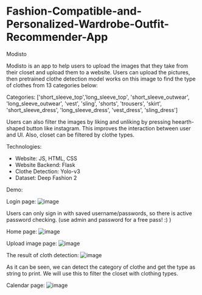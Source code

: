 # Fashion-Compatible-and-Personalized-Wardrobe-Outfit-Recommender-App
Modisto


Modisto is an app to help users to upload the images that they take from their closet and upload them to a website. Users can upload the pictures, then pretrained clothe detection model works on this image to find the type of clothes from 13 categories below:

Categories: ['short_sleeve_top','long_sleeve_top', 'short_sleeve_outwear', 'long_sleeve_outwear',
                  'vest', 'sling', 'shorts', 'trousers', 'skirt', 'short_sleeve_dress',
                  'long_sleeve_dress', 'vest_dress', 'sling_dress']

Users can also filter the images by liking and unliking by pressing heearth-shaped button like instagram. This improves the interaction between user and UI. Also, closet can be filtered by clothe types.

Technologies:
- Website: JS, HTML, CSS
- Website Backend: Flask
- Clothe Detection: Yolo-v3
- Dataset: Deep Fashion 2


Demo:

Login page:
![image](https://github.com/BeyzaCavusoglu/Fashion-Compatible-and-Personalized-Wardrobe-Outfit-Recommender-Modisto/assets/45294641/355314ac-ff16-438a-afcc-0e5273e0607d)

Users can only sign in with saved username/passwords, so there is active password checking. (use admin and password for a free pass! :) )



Home page:
![image](https://github.com/BeyzaCavusoglu/Fashion-Compatible-and-Personalized-Wardrobe-Outfit-Recommender-Modisto/assets/45294641/8c1990a5-abe9-4fec-a6cc-2e719499630f)




Upload image page:
![image](https://github.com/BeyzaCavusoglu/Fashion-Compatible-and-Personalized-Wardrobe-Outfit-Recommender-Modisto/assets/45294641/a7b55d1e-e77d-4a66-a5f4-714f375dfe7a)




The result of cloth detection:
![image](https://github.com/BeyzaCavusoglu/Fashion-Compatible-and-Personalized-Wardrobe-Outfit-Recommender-Modisto/assets/45294641/7536e1af-9276-4ecc-b8b1-b3f6a1b38839)




As it can be seen, we can detect the category of clothe and get the type as string to print. We will use this to filter the closet with clothing types.




Calendar page:
![image](https://github.com/BeyzaCavusoglu/Fashion-Compatible-and-Personalized-Wardrobe-Outfit-Recommender-Modisto/assets/45294641/3d8a17ff-9bf9-41c8-89e6-e5167ccfcf7b)




